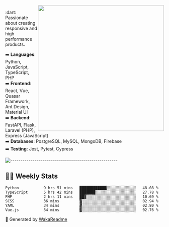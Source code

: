 <img src="https://github-readme-stats.vercel.app/api?username=iguit0&show_icons=true&include_all_commits=true&count_private=true&theme=dracula" min-width="400px" max-width="400px" width="400px" align="right" />

<p align="left"> 
  :dart: Passionate about creating responsive and high performance products.
</p>

<p align="left">
  ➡️ <strong>Languages</strong>: Python, JavaScript, TypeScript, PHP<br>
  ➡️ <strong>Frontend</strong>: React, Vue, Quasar Framework, Ant Design, Material UI<br>
  ➡️ <strong>Backend</strong>: FastAPI, Flask, Laravel (PHP), Express (JavaScript)<br>
  ➡️ <strong>Databases</strong>: PostgreSQL, MySQL, MongoDB, Firebase<br>
  ➡️ <strong>Testing</strong>: Jest, Pytest, Cypress<br>
</p>

![-----------------------------------------------------](https://raw.githubusercontent.com/andreasbm/readme/master/assets/lines/vintage.png)

## :man_technologist: Weekly Stats
<!--START_SECTION:waka-->

```text
Python           9 hrs 51 mins   ████████████░░░░░░░░░░░░░   48.08 %
TypeScript       5 hrs 42 mins   ███████░░░░░░░░░░░░░░░░░░   27.78 %
PHP              2 hrs 11 mins   ██▓░░░░░░░░░░░░░░░░░░░░░░   10.69 %
SCSS             36 mins         ▓░░░░░░░░░░░░░░░░░░░░░░░░   02.94 %
YAML             34 mins         ▓░░░░░░░░░░░░░░░░░░░░░░░░   02.80 %
Vue.js           34 mins         ▓░░░░░░░░░░░░░░░░░░░░░░░░   02.76 %
```

<!--END_SECTION:waka-->

🚀 Generated by [WakaReadme](https://github.com/athul/waka-readme)

